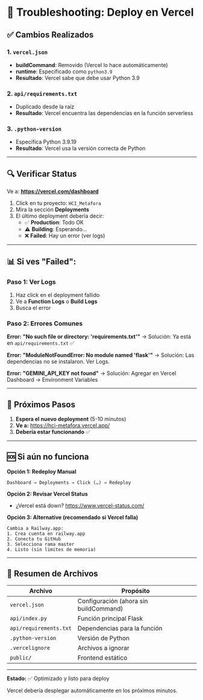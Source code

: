 # 🚀 Troubleshooting: Deploy en Vercel

## ✅ Cambios Realizados

### 1. `vercel.json`
- **buildCommand**: Removido (Vercel lo hace automáticamente)
- **runtime**: Especificado como `python3.9`
- **Resultado**: Vercel sabe que debe usar Python 3.9

### 2. `api/requirements.txt`
- Duplicado desde la raíz
- **Resultado**: Vercel encuentra las dependencias en la función serverless

### 3. `.python-version`
- Especifica Python 3.9.19
- **Resultado**: Vercel usa la versión correcta de Python

---

## 🔍 Verificar Status

Ve a: **https://vercel.com/dashboard**

1. Click en tu proyecto: `HCI_Metafora`
2. Mira la sección **Deployments**
3. El último deployment debería decir:
   - ✅ **Production**: Todo OK
   - ⚠️ **Building**: Esperando...
   - ❌ **Failed**: Hay un error (ver logs)

---

## 📊 Si ves "Failed":

### Paso 1: Ver Logs
1. Haz click en el deployment fallido
2. Ve a **Function Logs** o **Build Logs**
3. Busca el error

### Paso 2: Errores Comunes

**Error: "No such file or directory: 'requirements.txt'"**
→ Solución: Ya está en `api/requirements.txt` ✅

**Error: "ModuleNotFoundError: No module named 'flask'"**
→ Solución: Las dependencias no se instalaron. Ver Logs.

**Error: "GEMINI_API_KEY not found"**
→ Solución: Agregar en Vercel Dashboard → Environment Variables

---

## 🎯 Próximos Pasos

1. **Espera el nuevo deployment** (5-10 minutos)
2. **Ve a:** https://hci-metafora.vercel.app/
3. **Debería estar funcionando** ✅

---

## 🆘 Si aún no funciona

**Opción 1: Redeploy Manual**
```
Dashboard → Deployments → Click (…) → Redeploy
```

**Opción 2: Revisar Vercel Status**
- ¿Vercel está down? https://www.vercel-status.com/

**Opción 3: Alternative (recomendado si Vercel falla)**
```
Cambia a Railway.app:
1. Crea cuenta en railway.app
2. Conecta tu GitHub
3. Selecciona rama master
4. Listo (sin limites de memoria)
```

---

## 📝 Resumen de Archivos

| Archivo | Propósito |
|---------|-----------|
| `vercel.json` | Configuración (ahora sin buildCommand) |
| `api/index.py` | Función principal Flask |
| `api/requirements.txt` | Dependencias para la función |
| `.python-version` | Versión de Python |
| `.vercelignore` | Archivos a ignorar |
| `public/` | Frontend estático |

---

**Estado:** ✅ Optimizado y listo para deploy

Vercel debería desplegar automáticamente en los próximos minutos.
